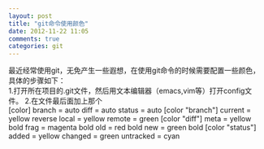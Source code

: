 ```yaml
---
layout: post
title: "git命令使用颜色"
date: 2012-11-22 11:05
comments: true
categories: git
---
```

最近经常使用git，无免产生一些遐想，在使用git命令的时候需要配置一些颜色，具体的步骤如下：<br/>
1.打开所在项目的.git文件，然后用文本编辑器（emacs,vim等）打开config文件。
2.在文件最后面加上那个<br/>
    [color]
     branch = auto
     diff = auto
     status = auto
    [color "branch"]
     current = yellow reverse
     local = yellow
     remote = green
    [color "diff"]
     meta = yellow bold
     frag = magenta bold
     old = red bold
     new = green bold
    [color "status"]
     added = yellow
     changed = green
     untracked = cyan
